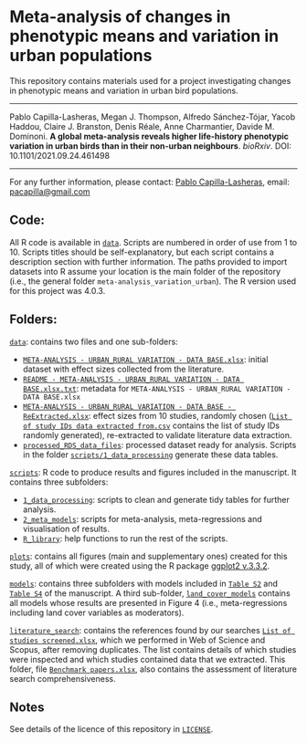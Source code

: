 

# Meta-analysis of changes in phenotypic means and variation in urban populations

This repository contains materials used for a project investigating changes in phenotypic means and variation in urban bird populations.

---

Pablo Capilla-Lasheras, Megan J. Thompson, Alfredo Sánchez-Tójar, Yacob Haddou, Claire J. Branston, Denis Réale, Anne Charmantier, Davide M. Dominoni. **A global meta-analysis reveals higher life-history phenotypic variation in urban birds than in their non-urban neighbours**. *bioRxiv*. DOI: 10.1101/2021.09.24.461498

---

For any further information, please contact: [Pablo Capilla-Lasheras](https://scholar.google.com/citations?hl=en&user=5JMTO-kAAAAJ&view_op=list_works&sortby=pubdate), email: pacapilla@gmail.com

## Code:

All R code is available in [`data`](https://github.com/PabloCapilla/meta-analysis_variation_urban/tree/main/scripts). Scripts are numbered in order of use from 1 to 10. Scripts titles should be self-explanatory, but each script contains a description section with further information. The paths provided to import datasets into R assume your location is the main folder of the repository (i.e., the general folder `meta-analysis_variation_urban`). The R version used for this project was 4.0.3.

## Folders:

[`data`](https://github.com/PabloCapilla/meta-analysis_variation_urban/tree/main/data): contains two files and one sub-folders: 
* [`META-ANALYSIS - URBAN_RURAL VARIATION - DATA BASE.xlsx`](https://github.com/PabloCapilla/meta-analysis_variation_urban/tree/main/data): initial dataset with effect sizes collected from the literature.
* [`README - META-ANALYSIS - URBAN_RURAL VARIATION - DATA BASE.xlsx.txt`](https://github.com/PabloCapilla/meta-analysis_variation_urban/tree/main/data): metadata for `META-ANALYSIS - URBAN_RURAL VARIATION - DATA BASE.xlsx`
* [`META-ANALYSIS - URBAN_RURAL VARIATION - DATA BASE - ReExtracted.xlsx`](https://github.com/PabloCapilla/meta-analysis_variation_urban/tree/main/data): effect sizes from 10 studies, randomly chosen ([`List of study IDs data extracted from.csv`](https://github.com/PabloCapilla/meta-analysis_variation_urban/tree/main/data/) contains the list of study IDs randomly generated), re-extracted to validate literature data extraction.
* [`processed_RDS_data_files`](https://github.com/PabloCapilla/meta-analysis_variation_urban/tree/main/data/processed_RDS_data_files): processed dataset ready for analysis. Scripts in the folder [`scripts/1_data_processing`](https://github.com/PabloCapilla/meta-analysis_variation_urban/tree/main/scripts/1_data_processing) generate these data tables.

[`scripts`](https://github.com/PabloCapilla/meta-analysis_variation_urban/tree/main/scripts/1_data_processing): R code to produce results and figures included in the manuscript. It contains three subfolders:
* [`1_data_processing`](https://github.com/PabloCapilla/meta-analysis_variation_urban/tree/main/scripts/1_data_processing): scripts to clean and generate tidy tables for further analysis.
* [`2_meta_models`](https://github.com/PabloCapilla/meta-analysis_variation_urban/tree/main/scripts/2_meta-models): scripts for meta-analysis, meta-regressions and visualisation of results.
* [`R_library`](https://github.com/PabloCapilla/meta-analysis_variation_urban/tree/main/scripts/R_library): help functions to run the rest of the scripts.

[`plots`](https://github.com/PabloCapilla/meta-analysis_variation_urban/tree/main/plots): contains all figures (main and supplementary ones) created for this study, all of which were created using the R package [ggplot2 v.3.3.2](https://cran.r-project.org/web/packages/ggplot2/index.html).

[`models`](https://github.com/PabloCapilla/meta-analysis_variation_urban/tree/main/models/): contains three subfolders with models included in [`Table S2`](https://github.com/PabloCapilla/meta-analysis_variation_urban/tree/main/models/Table_S2) and [`Table S4`](https://github.com/PabloCapilla/meta-analysis_variation_urban/tree/main/models/Table_S4) of the manuscript. A third sub-folder, [`land_cover_models`](https://github.com/PabloCapilla/meta-analysis_variation_urban/tree/main/models/land_cover_models) contains all models whose results are presented in Figure 4 (i.e., meta-regressions including land cover variables as moderators).

[`literature_search`](https://github.com/PabloCapilla/meta-analysis_variation_urban/tree/main/literature_search): contains the references found by our searches [`List of studies screened.xlsx`](https://github.com/PabloCapilla/meta-analysis_variation_urban/tree/main/literature_search), which we performed in Web of Science and Scopus, after removing duplicates. The list contains details of which studies were inspected and which studies contained data that we extracted. This folder, file [`Benchmark papers.xlsx`](https://github.com/PabloCapilla/meta-analysis_variation_urban/tree/main/literature_search), also contains the assessment of literature search comprehensiveness.

## Notes

See details of the licence of this repository in [`LICENSE`](https://github.com/PabloCapilla/meta-analysis_variation_urban/blob/main/LICENSE).
